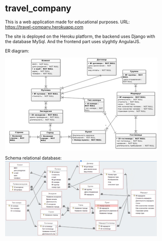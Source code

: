 # travel_company

This is a web application made for educational purposes. URL: https://travel-company.herokuapp.com

The site is deployed on the Heroku platform, the backend uses Django with the database MySql.
And the frontend part uses slyghtly AngularJS.

ER diagram:  

![alt text](er_db.jpg)

  
Schema relational database:
![alt text](relation_db.jpg)  
